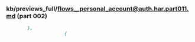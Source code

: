 ### kb/previews_full/flows__personal_account@auth.har.part011.md (part 002)

```md
        },
                      {
                    
```

```
